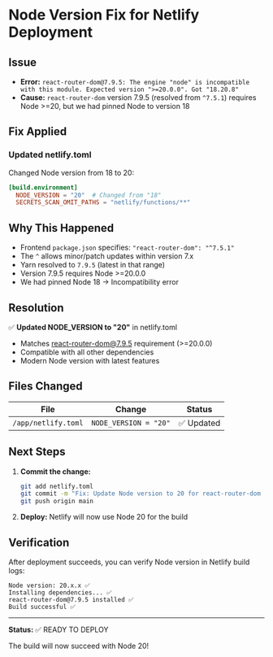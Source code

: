 # Node Version Fix for Netlify Deployment

## Issue
- **Error:** `react-router-dom@7.9.5: The engine "node" is incompatible with this module. Expected version ">=20.0.0". Got "18.20.8"`
- **Cause:** `react-router-dom` version 7.9.5 (resolved from `^7.5.1`) requires Node >=20, but we had pinned Node to version 18

## Fix Applied

### Updated netlify.toml
Changed Node version from 18 to 20:

```toml
[build.environment]
  NODE_VERSION = "20"  # Changed from "18"
  SECRETS_SCAN_OMIT_PATHS = "netlify/functions/**"
```

## Why This Happened

- Frontend `package.json` specifies: `"react-router-dom": "^7.5.1"`
- The `^` allows minor/patch updates within version 7.x
- Yarn resolved to `7.9.5` (latest in that range)
- Version 7.9.5 requires Node >=20.0.0
- We had pinned Node 18 → Incompatibility error

## Resolution

✅ **Updated NODE_VERSION to "20"** in netlify.toml
- Matches react-router-dom@7.9.5 requirement (>=20.0.0)
- Compatible with all other dependencies
- Modern Node version with latest features

## Files Changed

| File | Change | Status |
|------|--------|--------|
| `/app/netlify.toml` | `NODE_VERSION = "20"` | ✅ Updated |

## Next Steps

1. **Commit the change:**
   ```bash
   git add netlify.toml
   git commit -m "Fix: Update Node version to 20 for react-router-dom compatibility"
   git push origin main
   ```

2. **Deploy:** Netlify will now use Node 20 for the build

## Verification

After deployment succeeds, you can verify Node version in Netlify build logs:
```
Node version: 20.x.x ✅
Installing dependencies... ✅
react-router-dom@7.9.5 installed ✅
Build successful ✅
```

---

**Status:** ✅ READY TO DEPLOY

The build will now succeed with Node 20!
